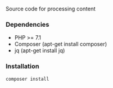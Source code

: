 Source code for processing content

### Dependencies
- PHP >= 7.1
- Composer (apt-get install composer)
- jq (apt-get install jq)

### Installation
`composer install`